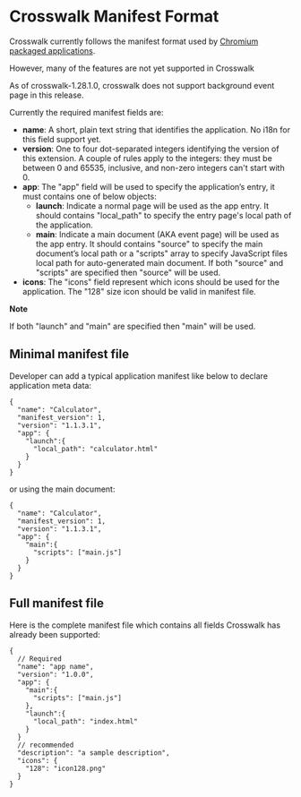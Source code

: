 # Crosswalk Manifest Format

Crosswalk currently follows the manifest format used by [Chromium packaged applications](http://developer.chrome.com/apps/manifest.html).

However, many of the features are not yet supported in Crosswalk

As of crosswalk-1.28.1.0, crosswalk does not support background event page in this release.

Currently the required manifest fields are:
* **name**: A short, plain text string that identifies the application. No i18n for this field support yet. 
* **version**: One to four dot-separated integers identifying the version of this extension. A couple of rules apply to the integers: they must be between 0 and 65535, inclusive, and non-zero integers can't start with 0. 
* **app**: The "app" field will be used to specify the application’s entry, it must contains one of below objects:
  * **launch**: Indicate a normal page will be used as the app entry. It should contains "local_path" to specify the entry page's local path of the application.
  * **main**:  Indicate a main document (AKA event page) will be used as the app entry. It should contains "source" to specify the main document’s local path or a "scripts" array to specify JavaScript files local path for auto-generated main document. If both "source" and "scripts" are specified then "source" will be used.
* **icons**: The "icons" field represent which icons should be used for the application. The "128" size icon should be valid in manifest file.

**Note**

If both "launch" and "main" are specified then "main" will be used.

## Minimal manifest file
Developer can add a typical application manifest like below to declare application meta data:
```
{
  "name": "Calculator",
  "manifest_version": 1,
  "version": "1.1.3.1",
  "app": {
    "launch":{
      "local_path": "calculator.html"
    }
  }
}
```
or using the main document:
```
{
  "name": "Calculator",
  "manifest_version": 1,
  "version": "1.1.3.1",
  "app": {
    "main":{
      "scripts": ["main.js"]
    }
  }
}
```
## Full manifest file
Here is the complete manifest file which contains all fields Crosswalk has already been supported:
```
{
  // Required
  "name": "app name",
  "version": "1.0.0",
  "app": {
    "main":{
      "scripts": ["main.js"]
    },
    "launch":{
      "local_path": "index.html"
    }
  }
  // recommended
  "description": "a sample description",
  "icons": {
    "128": "icon128.png"
  }
}
```